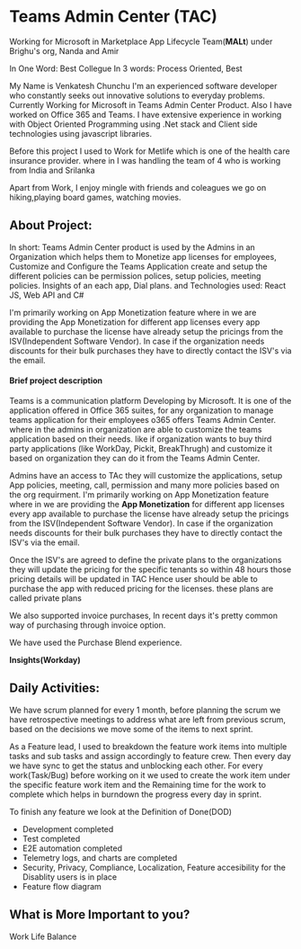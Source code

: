 # Teams Admin Center (TAC)
Working for Microsoft in Marketplace App Lifecycle Team(**MALt**) under Brighu's org, Nanda and Amir

In One Word: Best Collegue
In 3 words: Process Oriented, Best 

My Name is Venkatesh Chunchu I'm an experienced software developer who constantly seeks out innovative solutions to everyday problems.
Currently Working for Microsoft in Teams Admin Center Product. Also I have worked on Office 365 and Teams. I have extensive experience in working with Object Oriented Programming using .Net stack and Client side technologies using javascript libraries. 

Before this project I used to Work for Metlife which is one of the health care insurance provider. where in I was handling the team of 4 who is working from India and Srilanka

Apart from Work, I enjoy mingle with friends and coleagues we go on hiking,playing board games, watching movies.

## About Project: 
In short: Teams Admin Center product is used by the Admins in an Organization which helps them to Monetize app licenses for employees, Customize and Configure the Teams Application create and setup the different policies can be permission polices, setup policies, meeting policies. Insights of an each app, Dial plans. and Technologies used: React JS, Web API and C#

I'm primarily working on App Monetization feature where in we are providing the App Monetization for different app licenses every app available to purchase the license have already setup the pricings from the ISV(Independent Software Vendor). In case if the organization needs discounts for their bulk purchases they have to directly contact the ISV's via the email.
#### Brief project description
Teams is a communication platform Developing by Microsoft. It is one of the application offered in Office 365 suites, for any organization to manage teams application for their employees o365 offers Teams Admin Center.
where in the admins in organization are able to customize the teams application based on their needs. 
like if organization wants to buy third party applications (like WorkDay, Pickit, BreakThrugh) and customize it based on organization they can do it from the Teams Admin Center.

Admins have an access to TAc they will customize the applications, setup App policies, meeting, call, permission and many more policies based on the org requirment.
I'm primarily working on App Monetization feature where in we are providing the **App Monetization** for different app licenses every app available to purchase the license have already setup the pricings from the ISV(Independent Software Vendor).
In case if the organization needs discounts for their bulk purchases they have to directly contact the ISV's via the email.

Once the ISV's are agreed to define the private plans to the organizations they will update the pricing for the specific tenants so within 48 hours those pricing details will be updated in TAC
Hence user should be able to purchase the app with reduced pricing for the licenses. these plans are called private plans

We also supported invoice purchases, In recent days it's pretty common way of purchasing through invoice option.

We have used the Purchase Blend experience. 

**Insights(Workday)** 

## Daily Activities:
We have scrum planned for every 1 month, before planning the scrum we have retrospective meetings to address what are left from previous scrum, based on the decisions we move some of the items to next sprint.

As a Feature lead, I used to breakdown the feature work items into multiple tasks and sub tasks and assign accordingly to feature crew. 
Then every day we have sync to get the status and unblocking each other. For every work(Task/Bug) before working on it we used to create the work item under the specific feature work item and the Remaining time for the work to complete which helps in burndown the progress every day in sprint.

To finish any feature we look at the Definition of Done(DOD)
- Development completed
- Test completed
- E2E automation completed
- Telemetry logs, and charts are completed
- Security, Privacy, Compliance, Localization, Feature accesibility for the Disablity users is in place
- Feature flow diagram

## What is More Important to you?
Work Life Balance


